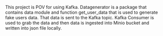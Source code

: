 This project is POV for using Kafka. Datagenerator is a package that contains data module and function get_user_data that is used to generate fake users data. 
That data is sent to the Kafka topic. Kafka Consumer is used to grab the data and then data is ingested into Minio bucket and written into json file locally.
